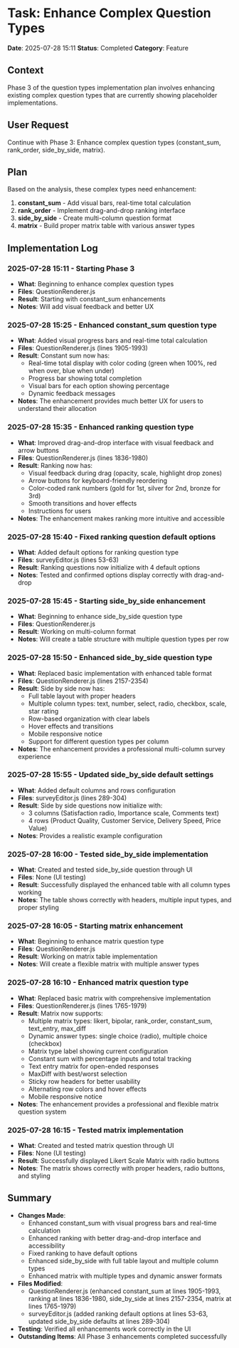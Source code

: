 # Task: Enhance Complex Question Types
**Date**: 2025-07-28 15:11
**Status**: Completed
**Category**: Feature

## Context
Phase 3 of the question types implementation plan involves enhancing existing complex question types that are currently showing placeholder implementations.

## User Request
Continue with Phase 3: Enhance complex question types (constant_sum, rank_order, side_by_side, matrix).

## Plan
Based on the analysis, these complex types need enhancement:
1. **constant_sum** - Add visual bars, real-time total calculation
2. **rank_order** - Implement drag-and-drop ranking interface
3. **side_by_side** - Create multi-column question format
4. **matrix** - Build proper matrix table with various answer types

## Implementation Log
### 2025-07-28 15:11 - Starting Phase 3
- **What**: Beginning to enhance complex question types
- **Files**: QuestionRenderer.js
- **Result**: Starting with constant_sum enhancements
- **Notes**: Will add visual feedback and better UX

### 2025-07-28 15:25 - Enhanced constant_sum question type
- **What**: Added visual progress bars and real-time total calculation
- **Files**: QuestionRenderer.js (lines 1905-1993)
- **Result**: Constant sum now has:
  - Real-time total display with color coding (green when 100%, red when over, blue when under)
  - Progress bar showing total completion
  - Visual bars for each option showing percentage
  - Dynamic feedback messages
- **Notes**: The enhancement provides much better UX for users to understand their allocation

### 2025-07-28 15:35 - Enhanced ranking question type
- **What**: Improved drag-and-drop interface with visual feedback and arrow buttons
- **Files**: QuestionRenderer.js (lines 1836-1980)
- **Result**: Ranking now has:
  - Visual feedback during drag (opacity, scale, highlight drop zones)
  - Arrow buttons for keyboard-friendly reordering
  - Color-coded rank numbers (gold for 1st, silver for 2nd, bronze for 3rd)
  - Smooth transitions and hover effects
  - Instructions for users
- **Notes**: The enhancement makes ranking more intuitive and accessible

### 2025-07-28 15:40 - Fixed ranking question default options
- **What**: Added default options for ranking question type
- **Files**: surveyEditor.js (lines 53-63)
- **Result**: Ranking questions now initialize with 4 default options
- **Notes**: Tested and confirmed options display correctly with drag-and-drop

### 2025-07-28 15:45 - Starting side_by_side enhancement
- **What**: Beginning to enhance side_by_side question type
- **Files**: QuestionRenderer.js
- **Result**: Working on multi-column format
- **Notes**: Will create a table structure with multiple question types per row

### 2025-07-28 15:50 - Enhanced side_by_side question type
- **What**: Replaced basic implementation with enhanced table format
- **Files**: QuestionRenderer.js (lines 2157-2354)
- **Result**: Side by side now has:
  - Full table layout with proper headers
  - Multiple column types: text, number, select, radio, checkbox, scale, star rating
  - Row-based organization with clear labels
  - Hover effects and transitions
  - Mobile responsive notice
  - Support for different question types per column
- **Notes**: The enhancement provides a professional multi-column survey experience

### 2025-07-28 15:55 - Updated side_by_side default settings
- **What**: Added default columns and rows configuration
- **Files**: surveyEditor.js (lines 289-304)
- **Result**: Side by side questions now initialize with:
  - 3 columns (Satisfaction radio, Importance scale, Comments text)
  - 4 rows (Product Quality, Customer Service, Delivery Speed, Price Value)
- **Notes**: Provides a realistic example configuration

### 2025-07-28 16:00 - Tested side_by_side implementation
- **What**: Created and tested side_by_side question through UI
- **Files**: None (UI testing)
- **Result**: Successfully displayed the enhanced table with all column types working
- **Notes**: The table shows correctly with headers, multiple input types, and proper styling

### 2025-07-28 16:05 - Starting matrix enhancement
- **What**: Beginning to enhance matrix question type
- **Files**: QuestionRenderer.js
- **Result**: Working on matrix table implementation
- **Notes**: Will create a flexible matrix with multiple answer types

### 2025-07-28 16:10 - Enhanced matrix question type
- **What**: Replaced basic matrix with comprehensive implementation
- **Files**: QuestionRenderer.js (lines 1765-1979)
- **Result**: Matrix now supports:
  - Multiple matrix types: likert, bipolar, rank_order, constant_sum, text_entry, max_diff
  - Dynamic answer types: single choice (radio), multiple choice (checkbox)
  - Matrix type label showing current configuration
  - Constant sum with percentage inputs and total tracking
  - Text entry matrix for open-ended responses
  - MaxDiff with best/worst selection
  - Sticky row headers for better usability
  - Alternating row colors and hover effects
  - Mobile responsive notice
- **Notes**: The enhancement provides a professional and flexible matrix question system

### 2025-07-28 16:15 - Tested matrix implementation
- **What**: Created and tested matrix question through UI
- **Files**: None (UI testing)
- **Result**: Successfully displayed Likert Scale Matrix with radio buttons
- **Notes**: The matrix shows correctly with proper headers, radio buttons, and styling

## Summary
- **Changes Made**: 
  - Enhanced constant_sum with visual progress bars and real-time calculation
  - Enhanced ranking with better drag-and-drop interface and accessibility
  - Fixed ranking to have default options
  - Enhanced side_by_side with full table layout and multiple column types
  - Enhanced matrix with multiple types and dynamic answer formats
- **Files Modified**: 
  - QuestionRenderer.js (enhanced constant_sum at lines 1905-1993, ranking at lines 1836-1980, side_by_side at lines 2157-2354, matrix at lines 1765-1979)
  - surveyEditor.js (added ranking default options at lines 53-63, updated side_by_side defaults at lines 289-304)
- **Testing**: Verified all enhancements work correctly in the UI
- **Outstanding Items**: All Phase 3 enhancements completed successfully